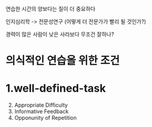 
연습한 시간의 양보다는 질이 더 중요하다



인지심리학 -> 전문성연구 (어떻게 더 전문가가 빨리 될 것인가?)

경력이 많은 사람이 낮은 사라보다 무조건 잘하나?



# 의식적인 연습을 위한 조건

# 1.well-defined-task



2. Appropriate Difficulty
3. Informative Feedback
4. Opponunity of Repetition

